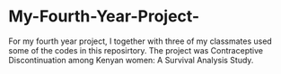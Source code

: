 # My-Fourth-Year-Project-
For my fourth year project, I together with three of my classmates used some of the codes in this reposirtory. The project was Contraceptive Discontinuation among Kenyan women: A Survival Analysis Study.
